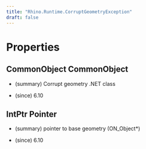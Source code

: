 ```yaml
---
title: "Rhino.Runtime.CorruptGeometryException"
draft: false
---
```


# Properties
## CommonObject CommonObject
- (summary) 
     Corrupt geometry .NET class
     
- (since) 6.10
## IntPtr Pointer
- (summary) 
     pointer to base geometry (ON_Object*)
     
- (since) 6.10
